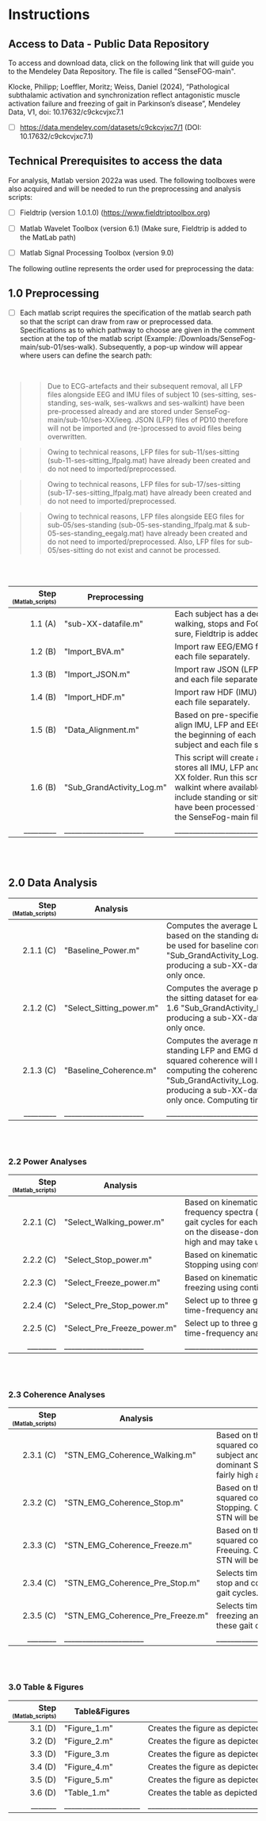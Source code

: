 # Instructions

## Access to Data - Public Data Repository
To access and download data, click on the following link that will guide you to the Mendeley Data Repository. 
The file is called "SenseFOG-main".

Klocke, Philipp; Loeffler, Moritz; Weiss, Daniel (2024), 
“Pathological subthalamic activation and synchronization reflect antagonistic muscle activation failure and freezing of gait in Parkinson’s disease”, Mendeley Data, V1, doi: 10.17632/c9ckcvjxc7.1

- [ ] https://data.mendeley.com/datasets/c9ckcvjxc7/1 (DOI: 10.17632/c9ckcvjxc7.1)     

## Technical Prerequisites to access the data
For analysis, Matlab version 2022a was used. 
The following toolboxes were also acquired and will be needed to run the preprocessing and analysis scripts:
- [ ] Fieldtrip (version 1.0.1.0) (https://www.fieldtriptoolbox.org) 
- [ ] Matlab Wavelet Toolbox (version 6.1) (Make sure, Fieldtrip is added to the MatLab path)
- [ ] Matlab Signal Processing Toolbox (version 9.0)


The following outline represents the order used for preprocessing the data:

## 1.0 Preprocessing
- [ ] Each matlab script requires the specification of the matlab search path so that the script can draw from raw or preprocessed data. Specifications as to which pathway to choose are given in the comment section at the top of the matlab script (Example: /Downloads/SenseFog-main/sub-01/ses-walk). Subsequently, a pop-up window will appear where users can define the search path: 


<br />

>> Due to ECG-artefacts and their subsequent removal, all LFP files alongside EEG and IMU files of subject 10 (ses-sitting, ses-standing, ses-walk, ses-walkws and ses-walkint) have been pre-processed already and are stored under SenseFog-main/sub-10/ses-XX/ieeg. JSON (LFP) files of PD10 therefore will not be imported and (re-)processed to avoid files being overwritten.

>> Owing to technical reasons, LFP files for sub-11/ses-sitting (sub-11-ses-sitting_lfpalg.mat) have already been created and do not need to imported/preprocessed.

>> Owing to technical reasons, LFP files for sub-17/ses-sitting (sub-17-ses-sitting_lfpalg.mat) have already been created and do not need to imported/preprocessed.

>> Owing to technical reasons, LFP files alongside EEG files for sub-05/ses-standing (sub-05-ses-standing_lfpalg.mat & sub-05-ses-standing_eegalg.mat) have already been created and do not need to imported/preprocessed. Also, LFP files for sub-05/ses-sitting do not exist and cannot be processed.

<br />
<br />

| Step <br> <sup><sub> (Matlab_scripts) </sub></sup>    | Preprocessing                          |Comment                                                      |
|---------:| -------------------------|---------------------------------------------------------------------------|
| 1.1 (A)    | "sub-XX-datafile.m"      | Each subject has a dedicated datafile with hardcoded timepoints for walking, stops and FoG. Run this script only once for each subject. Make sure, Fieldtrip is added to the MatLab path. |
| 1.2 (B)   | "Import_BVA.m"        | Import raw EEG/EMG files. This script needs to be run for each subject and each file separately.   |
| 1.3 (B)   | "Import_JSON.m"       | Import raw JSON (LFP) files. This script needs to be run for each subject and each file separately.|
| 1.4 (B)   | "Import_HDF.m"        | Import raw HDF (IMU) files. This script needs to be run for each subject and each file separately. |
| 1.5 (B)   | "Data_Alignment.m"    | Based on pre-specified timepoints in the sub-XX-datafile.m, this script will align IMU, LFP and EEG timeseries based on the stimulation artefact set at the beginning of each recording. This script needs to be run for each subject and each file separately.                                       |
| 1.6 (B)   | "Sub_GrandActivity_Log.m"    | This script will create a sub-XX.dataevents.mat file which concatenates and stores all IMU, LFP and EEG/EMG information of all gait tasks under the sub-XX folder. Run this script for all gait tasks (ses-walk, ses-walkws, ses-walkint where available) ONLY that are relevant for each subject. Do not include standing or sitting tasks. Kinematic data (heelstrike, toe-off, etc.) have been processed for each subject and task already and are included in the SenseFog-main file.|
|_________|______________________|_______________________________________________________________________________|



<br />
<br />

## 2.0 Data Analysis
| Step <br> <sup><sub> (Matlab_scripts) </sub></sup> | Analysis                     |Comment                                                     |
|---------------:| ---------------------------------|------------------------------------------------------------------------------------|
| 2.1.1 (C) | "Baseline_Power.m"      | Computes the average LFP power (Continous morlet wavelet analysis) based on the standing dataset for each subject. The average power will later be used for baseline correction. This script requires that matlab script 1.6 "Sub_GrandActivity_Log.m" has been run in the steps prior to this one producing a sub-XX-dataevents.mat file for each subject. Run this script only once.                                                                                                                    |
| 2.1.2 (C) | "Select_Sitting_power.m" | Computes the average power (Continous morlet wavelet analysis) based on the sitting dataset for each subject. This script requires that matlab script 1.6 "Sub_GrandActivity_Log.m" has been run in the steps prior to this one producing a sub-XX-dataevents.mat file for each subject. Run this script only once.                                                  |
| 2.1.3 (C) | "Baseline_Coherence.m" | Computes the average magnitude squared coherence based on the standing LFP and EMG dataset for each subject. The average magnitude squared coherence will later be used for baseline correction when computing the coherence files. This script requires that matlab script 1.6 "Sub_GrandActivity_Log.m" has been run in the steps prior to this one producing a sub-XX-dataevents.mat file for each subject. Run this script only once. Computing time may take up to 10 minutes.                           |
|_________|______________________|_______________________________________________________________________________|


<br />
<br />

### 2.2 Power Analyses
| Step <br> <sup><sub> (Matlab_scripts) </sub></sup> |  Analysis              |Comment                                                     |
|-----:| --------------------------------|------------------------------------------------------------------------------------------------|
| 2.2.1 (C)  | "Select_Walking_power.m" | Based on kinematic timepoints for heelstrikes, compute time-frequency spectra (continous morlet-wavelet transformation) for all gait cycles for each subject and tasks. The current analysis focuses on the disease-dominant STN.Computing time for this step is fairly high and may take up to 30 minutes.                                                       | 
| 2.2.2 (C)   | "Select_Stop_power.m"  | Based on kinematic/pre-specified timepoints, select epochs for Stopping using continous morlet-wavelet transformation.                                                                                                              | 
| 2.2.3 (C)  | "Select_Freeze_power.m" | Based on kinematic/pre-specified timepoints, select epochs for freezing using continous morlet-wavelet transformation.                                                                                                              | 
| 2.2.4 (C)  | "Select_Pre_Stop_power.m" | Select up to three gait cycles before onset of a Stop and compute time-frequency analysis on this epoch.                                                                                                                          | 
| 2.2.5 (C)  | "Select_Pre_Freeze_power.m" | Select up to three gait cycles before onset of Freezing and compute time-frequency analysis on this epoch.|
|________|______________________|_______________________________________________________________________|


<br />
<br />

### 2.3 Coherence Analyses
| Step <br> <sup><sub> (Matlab_scripts) </sub></sup> | Analysis                                        |Comment                                           |
|-----:| ------------------------------------------------|------------------------------------------------------------------------------------------------|
| 2.3.1 (C)  | "STN_EMG_Coherence_Walking.m"   | Based on the corresponding EMG and LFP data, magnitude squared coherence will be computed for each gait cycle of each subject and task. Only gait cycles corresponding to the disease dominant STN will be chosen. Computing time for this step is fairly high and may take upt to 50 minutes.                                                                         | 
| 2.3.2 (C)   | "STN_EMG_Coherence_Stop.m"      | Based on the corresponding EMG and LFP data, magnitude squared coherence will be computed for a selected epoch of Stopping. Only epochs corresponding to the disease dominant STN will be chosen.                              | 
| 2.3.3 (C)  | "STN_EMG_Coherence_Freeze.m"    | Based on the corresponding EMG and LFP data, magnitude squared coherence will be computed for a selected epoch of Freeuing. Only epochs corresponding to the disease dominant STN will be chosen.                              | 
| 2.3.4 (C)  | "STN_EMG_Coherence_Pre_Stop.m"  | Selects timepoints of up to three gait cycles before onset of a stop and computes the magnitude squared coherence for these gait cycles.                                                                                   | 
| 2.3.5 (C)   | "STN_EMG_Coherence_Pre_Freeze.m"  | Selects timepoints of up to three gait cycles before onset of freezing and computes the magnitude squared coherence for these gait cycles.                                                                                   |  
|________|______________________|____________________________________________________________________|


<br />
<br />


### 3.0 Table & Figures
| Step <br> <sup><sub> (Matlab_scripts) </sub></sup> | Table&Figures              |Comment                                                |
|-----:| -----------------------------------|---------------------------------------------------------------------------------------------|
| 3.1 (D)  | "Figure_1.m"  | Creates the figure as depicted in the manuscript. |
| 3.2 (D)  | "Figure_2.m"  | Creates the figure as depicted in the manuscript. |
| 3.3 (D)  | "Figure_3.m   | Creates the figure as depicted in the manuscript. |
| 3.4 (D)  | "Figure_4.m"  | Creates the figure as depicted in the manuscript. |
| 3.5 (D)  | "Figure_5.m"  | Creates the figure as depicted in the manuscript. |
| 3.6 (D)  | "Table_1.m"   | Creates the table as depicted in the manuscript.|
|_______|_____________________|__________________________________________________________________________________|
